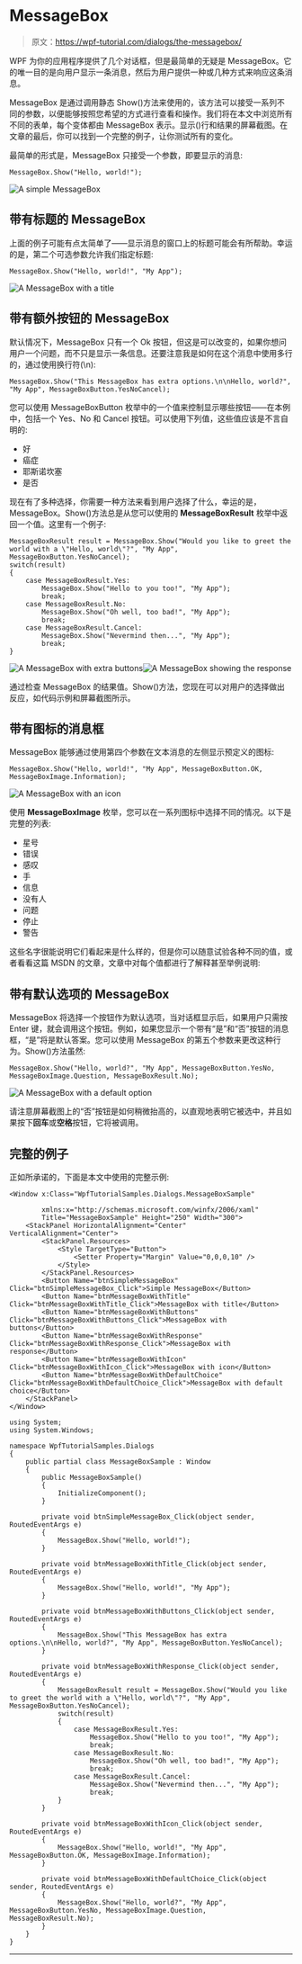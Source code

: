 # MessageBox

> 原文：<https://wpf-tutorial.com/dialogs/the-messagebox/>

WPF 为你的应用程序提供了几个对话框，但是最简单的无疑是 MessageBox。它的唯一目的是向用户显示一条消息，然后为用户提供一种或几种方式来响应这条消息。

MessageBox 是通过调用静态 Show()方法来使用的，该方法可以接受一系列不同的参数，以便能够按照您希望的方式进行查看和操作。我们将在本文中浏览所有不同的表单，每个变体都由 MessageBox 表示。显示()行和结果的屏幕截图。在文章的最后，你可以找到一个完整的例子，让你测试所有的变化。

最简单的形式是，MessageBox 只接受一个参数，即要显示的消息:

```
MessageBox.Show("Hello, world!");
```

![](img/1b18dd9de4101dfb6db451e4ddb0baf0.png "A simple MessageBox")

## 带有标题的 MessageBox

<input type="hidden" name="IL_IN_ARTICLE">

上面的例子可能有点太简单了——显示消息的窗口上的标题可能会有所帮助。幸运的是，第二个可选参数允许我们指定标题:

```
MessageBox.Show("Hello, world!", "My App");
```

![](img/7f0cc39298c5fe20dd4fd8d582adbdef.png "A MessageBox with a title")

## 带有额外按钮的 MessageBox

默认情况下，MessageBox 只有一个 Ok 按钮，但这是可以改变的，如果你想问用户一个问题，而不只是显示一条信息。还要注意我是如何在这个消息中使用多行的，通过使用换行符(\n):

```
MessageBox.Show("This MessageBox has extra options.\n\nHello, world?", "My App", MessageBoxButton.YesNoCancel);
```

您可以使用 MessageBoxButton 枚举中的一个值来控制显示哪些按钮——在本例中，包括一个 Yes、No 和 Cancel 按钮。可以使用下列值，这些值应该是不言自明的:

*   好
*   癌症
*   耶斯诺坎塞
*   是否

现在有了多种选择，你需要一种方法来看到用户选择了什么，幸运的是，MessageBox。Show()方法总是从您可以使用的 **MessageBoxResult** 枚举中返回一个值。这里有一个例子:

```
MessageBoxResult result = MessageBox.Show("Would you like to greet the world with a \"Hello, world\"?", "My App", MessageBoxButton.YesNoCancel);
switch(result)
{
	case MessageBoxResult.Yes:
		MessageBox.Show("Hello to you too!", "My App");
		break;
	case MessageBoxResult.No:
		MessageBox.Show("Oh well, too bad!", "My App");
		break;
	case MessageBoxResult.Cancel:
		MessageBox.Show("Nevermind then...", "My App");
		break;
}
```

![](img/7501458eab2372e68aa5e516c6333592.png "A MessageBox with extra buttons")![](img/18eb6fc2cee046de7f2c6195ea6c308b.png "A MessageBox showing the response")

通过检查 MessageBox 的结果值。Show()方法，您现在可以对用户的选择做出反应，如代码示例和屏幕截图所示。

## 带有图标的消息框

MessageBox 能够通过使用第四个参数在文本消息的左侧显示预定义的图标:

```
MessageBox.Show("Hello, world!", "My App", MessageBoxButton.OK, MessageBoxImage.Information);
```

![](img/b307d8c1818240b4642d49d545f3cd6e.png "A MessageBox with an icon")

使用 **MessageBoxImage** 枚举，您可以在一系列图标中选择不同的情况。以下是完整的列表:

*   星号
*   错误
*   感叹
*   手
*   信息
*   没有人
*   问题
*   停止
*   警告

这些名字很能说明它们看起来是什么样的，但是你可以随意试验各种不同的值，或者看看这篇 MSDN 的文章，文章中对每个值都进行了解释甚至举例说明:[](http://msdn.microsoft.com/en-us/library/system.windows.messageboximage.aspx)

## 带有默认选项的 MessageBox

MessageBox 将选择一个按钮作为默认选项，当对话框显示后，如果用户只需按 Enter 键，就会调用这个按钮。例如，如果您显示一个带有“是”和“否”按钮的消息框，“是”将是默认答案。您可以使用 MessageBox 的第五个参数来更改这种行为。Show()方法虽然:

```
MessageBox.Show("Hello, world?", "My App", MessageBoxButton.YesNo, MessageBoxImage.Question, MessageBoxResult.No);
```

![](img/1ac838df2206a775768f56da99641830.png "A MessageBox with a default option")

请注意屏幕截图上的“否”按钮是如何稍微抬高的，以直观地表明它被选中，并且如果按下**回车**或**空格**按钮，它将被调用。

## 完整的例子

正如所承诺的，下面是本文中使用的完整示例:

```
<Window x:Class="WpfTutorialSamples.Dialogs.MessageBoxSample"

        xmlns:x="http://schemas.microsoft.com/winfx/2006/xaml"
        Title="MessageBoxSample" Height="250" Width="300">
    <StackPanel HorizontalAlignment="Center" VerticalAlignment="Center">
        <StackPanel.Resources>
            <Style TargetType="Button">
                <Setter Property="Margin" Value="0,0,0,10" />
            </Style>
        </StackPanel.Resources>
        <Button Name="btnSimpleMessageBox" Click="btnSimpleMessageBox_Click">Simple MessageBox</Button>
        <Button Name="btnMessageBoxWithTitle" Click="btnMessageBoxWithTitle_Click">MessageBox with title</Button>
        <Button Name="btnMessageBoxWithButtons" Click="btnMessageBoxWithButtons_Click">MessageBox with buttons</Button>
        <Button Name="btnMessageBoxWithResponse" Click="btnMessageBoxWithResponse_Click">MessageBox with response</Button>
        <Button Name="btnMessageBoxWithIcon" Click="btnMessageBoxWithIcon_Click">MessageBox with icon</Button>
        <Button Name="btnMessageBoxWithDefaultChoice" Click="btnMessageBoxWithDefaultChoice_Click">MessageBox with default choice</Button>
    </StackPanel>
</Window>
```

```
using System;
using System.Windows;

namespace WpfTutorialSamples.Dialogs
{
	public partial class MessageBoxSample : Window
	{
		public MessageBoxSample()
		{
			InitializeComponent();
		}

		private void btnSimpleMessageBox_Click(object sender, RoutedEventArgs e)
		{
			MessageBox.Show("Hello, world!");
		}

		private void btnMessageBoxWithTitle_Click(object sender, RoutedEventArgs e)
		{
			MessageBox.Show("Hello, world!", "My App");
		}

		private void btnMessageBoxWithButtons_Click(object sender, RoutedEventArgs e)
		{
			MessageBox.Show("This MessageBox has extra options.\n\nHello, world?", "My App", MessageBoxButton.YesNoCancel);
		}

		private void btnMessageBoxWithResponse_Click(object sender, RoutedEventArgs e)
		{
			MessageBoxResult result = MessageBox.Show("Would you like to greet the world with a \"Hello, world\"?", "My App", MessageBoxButton.YesNoCancel);
			switch(result)
			{
				case MessageBoxResult.Yes:
					MessageBox.Show("Hello to you too!", "My App");
					break;
				case MessageBoxResult.No:
					MessageBox.Show("Oh well, too bad!", "My App");
					break;
				case MessageBoxResult.Cancel:
					MessageBox.Show("Nevermind then...", "My App");
					break;
			}
		}

		private void btnMessageBoxWithIcon_Click(object sender, RoutedEventArgs e)
		{
			MessageBox.Show("Hello, world!", "My App", MessageBoxButton.OK, MessageBoxImage.Information);
		}

		private void btnMessageBoxWithDefaultChoice_Click(object sender, RoutedEventArgs e)
		{
			MessageBox.Show("Hello, world?", "My App", MessageBoxButton.YesNo, MessageBoxImage.Question, MessageBoxResult.No);
		}
	}
}
```

* * *